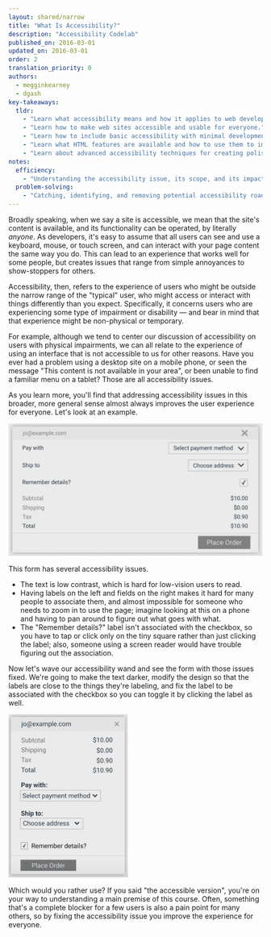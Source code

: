 ```yaml
---
layout: shared/narrow
title: "What Is Accessibility?"
description: "Accessibility Codelab"
published_on: 2016-03-01
updated_on: 2016-03-01
order: 2
translation_priority: 0
authors:
  - megginkearney
  - dgash
key-takeaways:
  tldr: 
    - "Learn what accessibility means and how it applies to web development."
    - "Learn how to make web sites accessible and usable for everyone."
    - "Learn how to include basic accessibility with minimal development impace."
    - "Learn what HTML features are available and how to use them to improve accessibility."
    - "Learn about advanced accessibility techniques for creating polished accessibility experiences."
notes:
  efficiency:
    - "Understanding the accessibility issue, its scope, and its impact can make you a better web developer."
  problem-solving:
    - "Catching, identifying, and removing potential accessibility roadblocks before they happen can improve your development process and reduce maintenance requirements."
---
```


Broadly speaking, when we say a site is accessible, we mean that the site's content is available, and its functionality can be operated, by literally *anyone*. As developers, it's easy to assume that all users can see and use a keyboard, mouse, or touch screen, and can interact with your page content the same way you do. This can lead to an experience that works well for some people, but creates issues that range from simple annoyances to show-stoppers for others. 

Accessibility, then, refers to the experience of users who might be outside the narrow range of the "typical" user, who might access or interact with things differently than you expect. Specifically, it concerns users who are experiencing some type of impairment or disability &mdash; and bear in mind that that experience might be non-physical or temporary.

For example, although we tend to center our discussion of accessibility on users with physical impairments, we can all relate to the experience of using an interface that is not accessible to us for other reasons. Have you ever had a problem using a desktop site on a mobile phone, or seen the message "This content is not available in your area", or been unable to find a familiar menu on a tablet? Those are all accessibility issues.

As you learn more, you'll find that addressing accessibility issues in this broader, more general sense almost always improves the user experience for everyone. Let's look at an example.

![a form with poor accessibility](imgs/pooraccess.png)

This form has several accessibility issues.

 - The text is low contrast, which is hard for low-vision users to read.
 - Having labels on the left and fields on the right makes it hard for many people to associate them, and almost impossible for someone who needs to zoom in to use the page; imagine looking at this on a phone and having to pan around to figure out what goes with what.
 - The "Remember details?" label isn't associated with the checkbox, so you have to tap or click only on the tiny square rather than just clicking the label; also, someone using a screen reader would have trouble figuring out the association.

Now let's wave our accessibility wand and see the form with those issues fixed. We're going to make the text darker, modify the design so that the labels are close to the things they're labeling, and fix the label to be associated with the checkbox so you can toggle it by clicking the label as well.

![a form with improved accessibility](imgs/betteraccess.png)

Which would you rather use? If you said "the accessible version", you're on your way to understanding a main premise of this course. Often, something that's a complete blocker for a few users is also a pain point for many others, so by fixing the accessibility issue you improve the experience for everyone.

